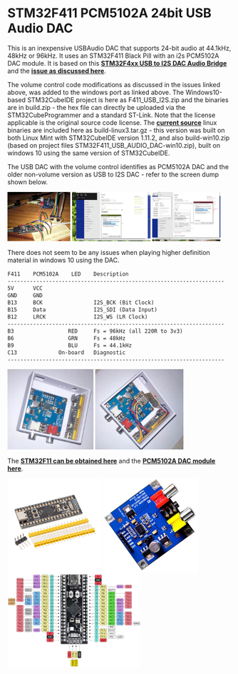 # STM32F411 PCM5102A 24bit USB Audio DAC

This is an inexpensive USBAudio DAC that supports 24-bit audio at 44.1kHz, 48kHz or 96kHz. It uses an STM32F411 Black Pill with an i2s PCM5102A DAC module.
It is based on this [**STM32F4xx USB to I2S DAC Audio Bridge**](https://github.com/har-in-air/STM32F411_USB_AUDIO_DAC) and the [**issue as discussed here**](https://github.com/har-in-air/STM32F411_USB_AUDIO_DAC/issues/7).

The volume control code modifications as discussed in the issues linked above, was added to the windows port as linked above. The Windows10-based STM32CubeIDE project is here as F411_USB_I2S.zip and the binaries are in build.zip - the hex file can directly be uploaded via the STM32CubeProgrammer and a standard ST-Link. Note that the license applicable is the original source code license. The [**current source**](https://github.com/har-in-air/STM32F411_USB_AUDIO_DAC) linux binaries are included here as build-linux3.tar.gz - this version was built on both Linux Mint with STM32CubeIDE version 1.11.2, and also build-win10.zip (based on project files STM32F411_USB_AUDIO_DAC-win10.zip), built on windows 10 using the same version of STM32CubeIDE.

The USB DAC with the volume control identifies as PCM5102A DAC and the older non-volume version as USB to I2S DAC - refer to the screen dump shown below.

<p align="left">
<img src="images/dac1.jpg" height="110" /> 
<img src="images/dac2.jpg" height="110" /> 
<img src="images/dac3.jpg" height="110" /> 
</p>

There does not seem to be any issues when playing higher definition material in windows 10 using the DAC.

``` 
F411    PCM5102A    LED    Description
--------------------------------------------------------------------
5V      VCC
GND     GND            
B13     BCK                I2S_BCK (Bit Clock)
B15     Data               I2S_SDI (Data Input)
B12     LRCK               I2S_WS (LR Clock)
-------------------------------------------------------------------- 
B3                 RED     Fs = 96kHz (all 220R to 3v3)
B6                 GRN     Fs = 48kHz
B9                 BLU     Fs = 44.1kHz
C13             On-board   Diagnostic
--------------------------------------------------------------------
``` 
<p align="left">
<img src="images/case0.jpg" height="180" /> 
<img src="images/case1.jpg" height="180" /> 
</p>

The [**STM32F11 can be obtained here**](https://www.robotics.org.za/STM32F411CEU6-MOD) and the [**PCM5102A DAC module here**](https://www.robotics.org.za/PCM5102).

<p align="left">
<img src="images/mcu.jpg" height="210" />   
<img src="images/dac.jpg" height="210" />
<img src="images/pinout.png" height="210" />
</p>
